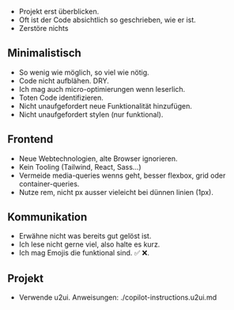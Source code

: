- Projekt erst überblicken.
- Oft ist der Code absichtlich so geschrieben, wie er ist.
- Zerstöre nichts

## Minimalistisch
- So wenig wie möglich, so viel wie nötig.
- Code nicht aufblähen. DRY.
- Ich mag auch micro-optimierungen wenn leserlich.
- Toten Code identifizieren.
- Nicht unaufgefordert neue Funktionalität hinzufügen.
- Nicht unaufgefordert stylen (nur funktional).

## Frontend
- Neue Webtechnologien, alte Browser ignorieren.
- Kein Tooling (Tailwind, React, Sass...)
- Vermeide media-queries wenns geht, besser flexbox, grid oder container-queries.
- Nutze rem, nicht px ausser vieleicht bei dünnen linien (1px).

## Kommunikation
- Erwähne nicht was bereits gut gelöst ist.
- Ich lese nicht gerne viel, also halte es kurz.
- Ich mag Emojis die funktional sind. ✅ ❌.
  
## Projekt
- Verwende u2ui. Anweisungen: ./copilot-instructions.u2ui.md

